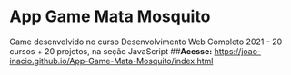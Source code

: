 # App Game Mata Mosquito
 Game desenvolvido no curso  Desenvolvimento Web Completo 2021 - 20 cursos + 20 projetos, na seção JavaScript
##**Acesse:** https://joao-inacio.github.io/App-Game-Mata-Mosquito/index.html